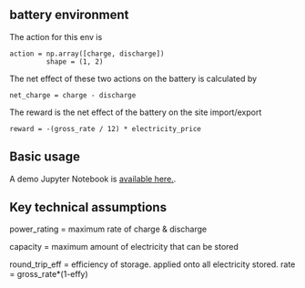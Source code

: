 ## battery environment

The action for this env is
```
action = np.array([charge, discharge])
         shape = (1, 2)
```

The net effect of these two actions on the battery is calculated by
```
net_charge = charge - discharge
```

The reward is the net effect of the battery on the site import/export
```
reward = -(gross_rate / 12) * electricity_price
```

## Basic usage
A demo Jupyter Notebook is [available here.](https://github.com/ADGEfficiency/energy_py/blob/master/energy_py/main/notebooks/battery/env_demo.ipynb).

## Key technical assumptions

power_rating = maximum rate of charge & discharge

capacity = maximum amount of electricity that can be stored

round_trip_eff = efficiency of storage.  applied onto all electricity stored.
    rate = gross_rate*(1-effy)
